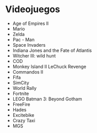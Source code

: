 # Videojuegos

* Age of Empires II
* Mario
* Zelda
* Pac - Man
* Space Invaders
* Indiana Jones and the Fate of Atlantis
* Witcher III: wild hunt
* COD
* Monkey Island II LeChuck Revenge
* Commandos II
* Fifa
* SimCity 
* World Rally
* Fortnite 
* LEGO Batman 3: Beyond Gotham
* FreeFire
* Hades
* Excitebike
* Crazy Taxi
* MGS
